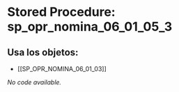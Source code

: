 # Stored Procedure: sp_opr_nomina_06_01_05_3

## Usa los objetos:
- [[SP_OPR_NOMINA_06_01_03]]

*No code available.*
